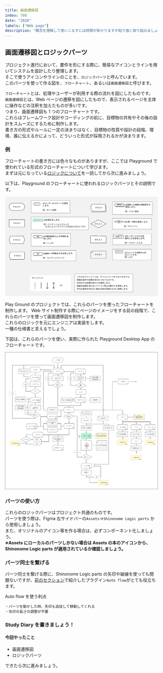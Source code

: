 ```yaml
---
title: 画面遷移図
index: 700
date: "2020"
labels: ["Web page"]
description: "概念を理解して使いこなすには時間が掛かりますが粘り強く取り組みましょう。"
---
```


## 画面遷移図とロジックパーツ

プロジェクト進行において、要件を形にする際に、簡易なアイコンとラインを用いてシステムを設計したり整理します。  
そこで使うアイコンやラインのことを、`ロジックパーツ`と呼んでいます。  
このパーツを使って作る図を、`フローチャート`、あるいは`画面遷移図`と呼びます。

`フローチャート`とは、処理やユーザーが利用する際の流れを図にしたものです。  
`画面遷移図`とは、Web ページの遷移を図にしたもので、表示されるページを主体に操作などの注釈を加えたものが多いです。  
つまり、画面遷移図も 1 つのフローチャートです。  
これらはフレームワーク設計やコーディングの前に、目標物の共有やその後の設計をスムーズにするために制作します。  
書き方の形式やルールに一定の決まりはなく、目標物の性質や設計の段階、環境、誰に伝えるかによって、どういった形式が採用されるかが決まります。

### 例

フローチャートの書き方には色々なものがありますが、ここでは Playground で使われている形式のフローチャートについて学びます。  
まずは元になっている[ロジックについて](http://www.cs.shinshu-u.ac.jp/Lecture/Prog2/Prog1/class04.pdf)を一読してから次に進みましょう。

以下は、Playground のフローチャートに使われるロジックパーツとその説明です。

![ロジックパーツ](./img/logicParts.png)

Play Ground のプロジェクトでは、これらのパーツを使ったフローチャートを制作します。
Web サイト制作する際にページのイメージをする前の段階で、これらのパーツを使って画面遷移図を制作します。  
これらのロジックを元にエンジニアは実装をします。  
一種の仕様書と言えるでしょう。

下図は、これらのパーツを使い、実際に作られた Playground Desktop App のフローチャートです。

![Play Ground App フローチャート](./img/playGroundApp.png)

### パーツの使い方

これらのロジックパーツはプロジェクト共通のものです。  
パーツを使う際は、Figma 左サイドバーの`Assets`→`Shinonome Logic parts` から使用しましょう。  
また、オリジナルのアイコン等を作る場合は、必ずコンポーネント化しましょう。  
**※Assets にローカルのパーツしかない場合は Assets の本のアイコンから、Shinonome Logic parts が適用されているか確認しましょう。**

### パーツ同士を繋げる

パーツ同士を繋げる際に、Shinonome Logic parts の矢印や破線を使っても問題ないですが、[前のセクション](https://design-basic.netlify.app/figma/section5/)で紹介したプラグイン`Auto flow`がとても役立ちます。

Auto flow を使う利点

```
・パーツを動かした時、矢印も追従して移動してくれる
・矢印の長さの調整が不要
```

### Study Diary を書きましょう！

#### 今回やったこと

- 画面遷移図
- ロジックパーツ

できたら次に進みましょう。
